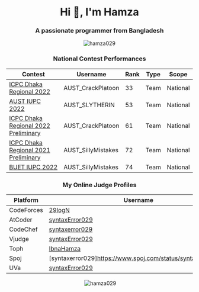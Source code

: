 <h1 align="center">Hi 👋, I'm Hamza</h1>
<h3 align="center">A passionate programmer from Bangladesh</h3>

<p align="center"> <img src="https://komarev.com/ghpvc/?username=hamza029&label=Profile%20views&color=0e75b6&style=flat" alt="hamza029" /> </p>

<div align="center">
  <h3>National Contest Performances</h3>

| Contest | Username | Rank | Type | Scope
| -- | -------- | ----------- | ---- | ---- |
| [ICPC Dhaka Regional 2022](https://algo.codemarshal.org/contests/dhaka-22/standings) | AUST_CrackPlatoon | 33 | Team | National |
| [AUST IUPC 2022](https://algo.codemarshal.org/contests/aust-2022/standings) | AUST_SLYTHERIN | 53 | Team | National |
| [ICPC Dhaka Regional 2022 Preliminary](https://algo.codemarshal.org/contests/icpc-dhaka-22-preli/standings) | AUST_CrackPlatoon | 61 | Team | National |
| [ICPC Dhaka Regional 2021 Preliminary](https://algo.codemarshal.org/contests/icpc-dhaka-21-preli/standings) | AUST_SillyMistakes | 72 | Team | National |
| [BUET IUPC 2022](https://toph.co/c/buet-inter-university-2022/standings) | AUST_SillyMistakes | 74 | Team | National |
</div>


<div align="center">
<h3>My Online Judge Profiles</h3>

| Platform | Username
| -- | -------- |
| CodeForces | [29logN](https://codeforces.com/profile/29logN) |
| AtCoder | [syntaxError029](https://atcoder.jp/users/syntaxError029) |
| CodeChef | [syntaxerror029](https://www.codechef.com/users/syntaxerror029) |
| Vjudge | [syntaxError029](https://vjudge.net/user/syntaxError029) |
| Toph | [IbnaHamza](https://toph.co/u/IbnaHamza) |
| Spoj | [syntaxerror029]https://www.spoj.com/status/syntaxerror029/) |
| UVa | [syntaxError029](https://uhunt.onlinejudge.org/id/1191146) |
</div>


<p align="center">&nbsp;<img align="center" src="https://github-readme-stats.vercel.app/api?username=hamza029&show_icons=true&locale=en" alt="hamza029" /></p>

